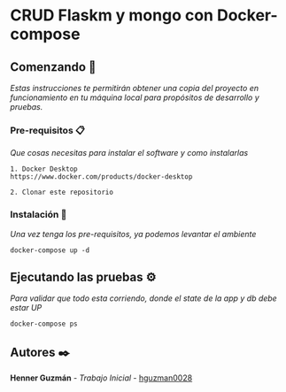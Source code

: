 # CRUD Flaskm y mongo con Docker-compose

## Comenzando 🚀
_Estas instrucciones te permitirán obtener una copia del proyecto en funcionamiento en tu máquina local para propósitos de desarrollo y pruebas._


### Pre-requisitos 📋

_Que cosas necesitas para instalar el software y como instalarlas_

```
1. Docker Desktop
https://www.docker.com/products/docker-desktop

2. Clonar este repositorio
```
### Instalación 🔧

_Una vez tenga los pre-requisitos, ya podemos levantar el ambiente_

```
docker-compose up -d

```

## Ejecutando las pruebas ⚙️

_Para validar que todo esta corriendo, donde el state de la app y db debe estar UP_

```
docker-compose ps
```

## Autores ✒️

 **Henner Guzmán** - *Trabajo Inicial* - [hguzman0028](https://github.com/hguzman28)


